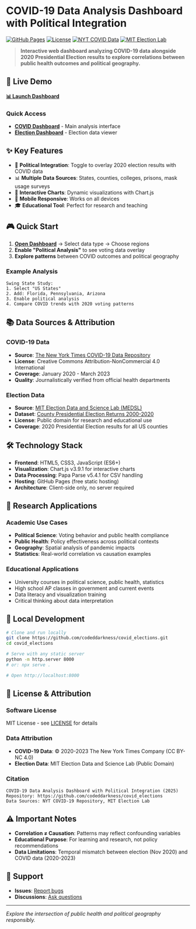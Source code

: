 # COVID-19 Data Analysis Dashboard with Political Integration

[![GitHub Pages](https://img.shields.io/badge/GitHub%20Pages-Live%20Demo-brightgreen)](https://codeddarkness.github.io/covid_elections/)
[![License](https://img.shields.io/badge/License-MIT-blue.svg)](LICENSE)
[![NYT COVID Data](https://img.shields.io/badge/Data%20Source-NYT%20COVID--19-red)](https://github.com/nytimes/covid-19-data)
[![MIT Election Lab](https://img.shields.io/badge/Election%20Data-MIT%20MEDSL-purple)](https://electionlab.mit.edu/)

> **Interactive web dashboard analyzing COVID-19 data alongside 2020 Presidential Election results to explore correlations between public health outcomes and political geography.**

## 🚀 Live Demo

**[📊 Launch Dashboard](https://codeddarkness.github.io/covid_elections/)**

### Quick Access
- **[COVID Dashboard](https://codeddarkness.github.io/covid_elections/covid_dashboard.html)** - Main analysis interface
- **[Election Dashboard](https://codeddarkness.github.io/covid_elections/election_dashboard.html)** - Election data viewer

## ✨ Key Features

- 🔗 **Political Integration**: Toggle to overlay 2020 election results with COVID data
- 📊 **Multiple Data Sources**: States, counties, colleges, prisons, mask usage surveys
- 🎯 **Interactive Charts**: Dynamic visualizations with Chart.js
- 📱 **Mobile Responsive**: Works on all devices
- 🎓 **Educational Tool**: Perfect for research and teaching

## 🎮 Quick Start

1. **[Open Dashboard](https://codeddarkness.github.io/covid_elections/)** → Select data type → Choose regions
2. **Enable "Political Analysis"** to see voting data overlay
3. **Explore patterns** between COVID outcomes and political geography

### Example Analysis
```
Swing State Study:
1. Select "US States" 
2. Add: Florida, Pennsylvania, Arizona
3. Enable political analysis
4. Compare COVID trends with 2020 voting patterns
```

## 📚 Data Sources & Attribution

### COVID-19 Data
- **Source**: [The New York Times COVID-19 Data Repository](https://github.com/nytimes/covid-19-data)
- **License**: Creative Commons Attribution-NonCommercial 4.0 International
- **Coverage**: January 2020 - March 2023
- **Quality**: Journalistically verified from official health departments

### Election Data
- **Source**: [MIT Election Data and Science Lab (MEDSL)](https://electionlab.mit.edu/)
- **Dataset**: [County Presidential Election Returns 2000-2020](https://dataverse.harvard.edu/dataset.xhtml?persistentId=doi:10.7910/DVN/VOQCHQ)
- **License**: Public domain for research and educational use
- **Coverage**: 2020 Presidential Election results for all US counties

## 🛠️ Technology Stack

- **Frontend**: HTML5, CSS3, JavaScript (ES6+)
- **Visualization**: Chart.js v3.9.1 for interactive charts
- **Data Processing**: Papa Parse v5.4.1 for CSV handling
- **Hosting**: GitHub Pages (free static hosting)
- **Architecture**: Client-side only, no server required

## 📖 Research Applications

### Academic Use Cases
- **Political Science**: Voting behavior and public health compliance
- **Public Health**: Policy effectiveness across political contexts
- **Geography**: Spatial analysis of pandemic impacts
- **Statistics**: Real-world correlation vs causation examples

### Educational Applications
- University courses in political science, public health, statistics
- High school AP classes in government and current events
- Data literacy and visualization training
- Critical thinking about data interpretation

## 🔧 Local Development

```bash
# Clone and run locally
git clone https://github.com/codeddarkness/covid_elections.git
cd covid_elections

# Serve with any static server
python -m http.server 8000
# or: npx serve .

# Open http://localhost:8000
```

## 📄 License & Attribution

### Software License
MIT License - see [LICENSE](LICENSE) for details

### Data Attribution
- **COVID-19 Data**: © 2020-2023 The New York Times Company (CC BY-NC 4.0)
- **Election Data**: MIT Election Data and Science Lab (Public Domain)

### Citation
```
COVID-19 Data Analysis Dashboard with Political Integration (2025)
Repository: https://github.com/codeddarkness/covid_elections
Data Sources: NYT COVID-19 Repository, MIT Election Lab
```

## ⚠️ Important Notes

- **Correlation ≠ Causation**: Patterns may reflect confounding variables
- **Educational Purpose**: For learning and research, not policy recommendations
- **Data Limitations**: Temporal mismatch between election (Nov 2020) and COVID data (2020-2023)

## 🤝 Support

- **Issues**: [Report bugs](https://github.com/codeddarkness/covid_elections/issues)
- **Discussions**: [Ask questions](https://github.com/codeddarkness/covid_elections/discussions)

---

*Explore the intersection of public health and political geography responsibly.*
